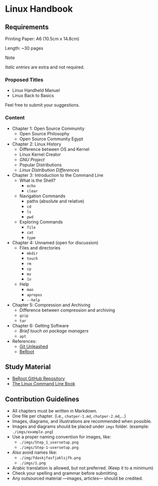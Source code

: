 # Linux Handbook

## Requirements

Printing Paper: A6 (10.5cm x 14.8cm)

Length: ~30 pages

> [!NOTE]
> *Italic entries* are extra and not required.

### Proposed Titles

- Linux Handheld Manuel
- Linux Back to Basics

Feel free to submit your suggestions.

### Content

- Chapter 1: Open Source Community
  - Open Source Philosophy
  - Open Source Community Egypt
- Chapter 2: Linux History
  - Difference between OS and Kernel
  - Linux Kernel Creator
  - *GNU Project*
  - Popular Distributions
  - *Linux Distribution Differences*
- Chapter 3: Introduction to the Command Line
  - What is the Shell?
    - `echo`
    - `clear`
  - Navigation Commands
    - paths (absolute and relative)
    - `cd`
    - `ls`
    - `pwd`
  - Exploring Commands
    - `file`
    - `cat`
    - *`type`*
- Chapter 4: Unnamed (open for discussion)
  - Files and directories
    - `mkdir`
    - `touch`
    - `rm`
    - `cp`
    - `mv`
    - *`ln`*
  - Help
    - `man`
    - `apropos`
    - `--help`
- Chapter 5: Compression and Archiving
  - Difference between compression and archiving
  - `gzip`
  - `tar`
- Chapter 6: Getting Software
  - *Brief touch on package managers*
  - `apt`
- References:
  - [Git Unleashed](https://www.youtube.com/@gitunleashed)
  - [BeRoot](https://github.com/Open-Source-Community/BeRoot)

## Study Material

- [BeRoot GitHub Repository](https://github.com/Open-Source-Community/BeRoot)
- [The Linux Command Line Book](https://www.linuxcommand.org/tlcl.php)

## Contribution Guidelines

- All chapters must be written in Markdown.
- One file per chapter. (i.e., `chatper-1.md`, `chatper-2.md`,...)
- Images, diagrams, and illustrations are recommended when possible.
- Images and diagrams should be placed under `imgs` folder. (example: `./imgs/example.png`)
- Use a proper naming convention for images, like:
  - `./imgs/Step_1_usersetup.png`
  - `./imgs/Step-1-usersetup.png`
- Also avoid names like:
  - `./img/fdaskjfasfjaklsjfk.png`
  - `./imgs/1.png`
- Arabic translation is allowed, but not preferred. (Keep it to a minimum)
- Check your spelling and grammar before submitting.
- Any outsourced material —images, articles— should be credited.
